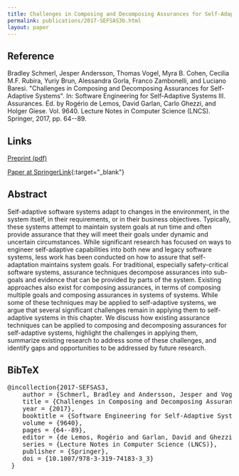 ```yaml
---
title: Challenges in Composing and Decomposing Assurances for Self-Adaptive Systems
permalink: publications/2017-SEFSAS3b.html
layout: paper
---
```


## Reference
Bradley Schmerl, Jesper Andersson, Thomas Vogel, Myra B. Cohen, Cecilia M.F. Rubira, Yuriy Brun, Alessandra Gorla, Franco Zambonelli, and Luciano Baresi. "Challenges in Composing and Decomposing Assurances for Self-Adaptive Systems". In: Software Engineering for Self-Adaptive Systems III. Assurances. Ed. by Rogério de Lemos, David Garlan, Carlo Ghezzi, and Holger Giese. Vol. 9640. Lecture Notes in Computer Science (LNCS). Springer, 2017, pp. 64--89.

## Links
[Preprint (pdf)](/assets/pdf/2017-SEFSAS3.pdf)

[Paper at SpringerLink](https://doi.org/10.1007/978-3-319-74183-3_3){:target="_blank"}

## Abstract
Self-adaptive software systems adapt to changes in the environment, in the system itself, in their requirements, or in their business objectives. Typically, these systems attempt to maintain system goals at run time and often provide assurance that they will meet their goals under dynamic and uncertain circumstances. While significant research has focused on ways to engineer self-adaptive capabilities into both new and legacy software systems, less work has been conducted on how to assure that self-adaptation maintains system goals. For traditional, especially safety-critical software systems, assurance techniques decompose assurances into sub-goals and evidence that can be provided by parts of the system. Existing approaches also exist for composing assurances, in terms of composing multiple goals and composing assurances in systems of systems. While some of these techniques may be applied to self-adaptive systems, we argue that several significant challenges remain in applying them to self-adaptive systems in this chapter. We discuss how existing assurance techniques can be applied to composing and decomposing assurances for self-adaptive systems, highlight the challenges in applying them, summarize existing research to address some of these challenges, and identify gaps and opportunities to be addressed by future research.

## BibTeX
<div class="bibtex">
<pre>@incollection{2017-SEFSAS3,
    author = {Schmerl, Bradley and Andersson, Jesper and Vogel, Thomas and Cohen, Myra B. and Rubira, Cecilia M.F. and Brun, Yuriy and Gorla, Alessandra and Zambonelli, Franco and Baresi, Luciano},
    title = {Challenges in Composing and Decomposing Assurances for Self-Adaptive Systems},
    year = {2017},
    booktitle = {Software Engineering for Self-Adaptive Systems III. Assurances},
    volume = {9640},
    pages = {64--89},
    editor = {de Lemos, Rogério and Garlan, David and Ghezzi, Carlo and Giese, Holger},
    series = {Lecture Notes in Computer Science (LNCS)},
    publisher = {Springer},
    doi = {10.1007/978-3-319-74183-3_3}
 }</pre>
  </div>

